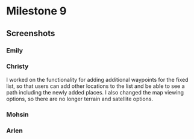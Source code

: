 # Milestone 9
## Screenshots

### Emily

### Christy
I worked on the functionality for adding additional waypoints for the fixed list, so that users can add other locations to the list and be able to see a path including the newly added places. I also changed the map viewing options, so there are no longer terrain and satellite options.

### Mohsin

### Arlen
